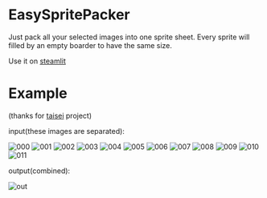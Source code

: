 # EasySpritePacker

Just pack all your selected images into one sprite sheet.
Every sprite will filled by an empty boarder to have the same size.


Use it on [steamlit](https://spritepacker.streamlit.app/)

# Example
(thanks for [taisei](https://github.com/taisei-project/taisei) project)

input(these images are separated):

![000](image/reimu/reimu.frame0000.png)
![001](image/reimu/reimu.frame0001.png)
![002](image/reimu/reimu.frame0002.png)
![003](image/reimu/reimu.frame0003.png)
![004](image/reimu/reimu.frame0004.png)
![005](image/reimu/reimu.frame0005.png)
![006](image/reimu/reimu.frame0006.png)
![007](image/reimu/reimu.frame0007.png)
![008](image/reimu/reimu.frame0008.png)
![009](image/reimu/reimu.frame0009.png)
![010](image/reimu/reimu.frame0010.png)
![011](image/reimu/reimu.frame0011.png)


output(combined):

![out](image/reimu/reimu.png)